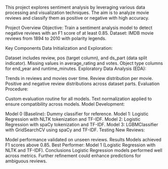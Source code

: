 This project explores sentiment analysis by leveraging various data processing and visualization techniques. The aim is to analyze movie reviews and classify them as positive or negative with high accuracy.

Project Overview
Objective: Train a sentiment analysis model to detect negative reviews with an F1 score of at least 0.85.
Dataset: IMDB movie reviews from 1894 to 2010 with polarity legends.

Key Components
Data Initialization and Exploration:

Dataset includes review, pos (target column), and ds_part (data split indicator).
Missing values in average_rating and votes.
Object type columns for end_year and runtime_minutes.
Exploratory Data Analysis (EDA):

Trends in reviews and movies over time.
Review distribution per movie.
Positive and negative review distributions across dataset parts.
Evaluation Procedure:

Custom evaluation routine for all models.
Text normalization applied to ensure compatibility across models.
Model Development:

Model 0 (Baseline): Dummy classifier for reference.
Model 1: Logistic Regression with NLTK tokenization and TF-IDF.
Model 2: Logistic Regression with spaCy tokenization and TF-IDF.
Model 3: LGBMClassifier with GridSearchCV using spaCy and TF-IDF.
Testing New Reviews:

Model performance validated on unseen reviews.
Results
Models achieved F1 scores above 0.85.
Best Performer: Model 1 (Logistic Regression with NLTK and TF-IDF).
Conclusions
Logistic Regression models performed well across metrics.
Further refinement could enhance predictions for ambiguous reviews.
